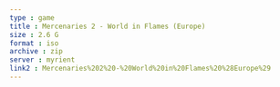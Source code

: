 ```yaml
---
type : game
title : Mercenaries 2 - World in Flames (Europe)
size : 2.6 G
format : iso
archive : zip
server : myrient
link2 : Mercenaries%202%20-%20World%20in%20Flames%20%28Europe%29
---
```

